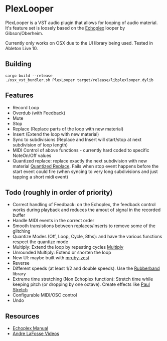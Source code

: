 PlexLooper
==========

PlexLooper is a VST audio plugin that allows for looping of audio material.
It's feature set is loosely based on the [Echoplex](http://www.loopers-delight.com/tools/echoplex/echoplex.html) looper 
by Gibson/Oberheim.

Currently only works on OSX due to the UI library being used. Tested in Ableton Live 10.

Building
--------

    cargo build --release
    ./osx_vst_bundler.sh PlexLooper target/release/libplexlooper.dylib

Features
--------

* Record Loop
* Overdub (with Feedback)
* Mute
* Stop
* Replace (Replace parts of the loop with new material)
* Insert (Extend the loop with new material)
* Sync to subdivisions (Replace and Insert will start/stop at next subdivision of loop length)
* MIDI Control of above functions - currently hard coded to specific NoteOn/Off values
* Quantized replace: replace exactly the next subdivision with new material 
  [Quantized Replace](https://www.youtube.com/watch?v=g836XoN5plY&t=305s).
  Fails when stop event happens before the start event could fire (when syncing to very long subdivisions and 
  just tapping a short midi event)
  
Todo (roughly in order of priority)
-----------------------------------

* Correct handling of Feedback: on the Echoplex, the feedback control works during playback and reduces the amout of 
  signal in the recorded buffer
* Handle MIDI events in the correct order
* Smooth transistions between replaces/inserts to remove some of the glitching
* Quantize Modes (Off, Loop, Cycle, 8ths): and have the various functions respect the quantize mode
* Multiply: Extend the loop by repeating cycles [Multiply](https://www.youtube.com/watch?v=VmenN10KclQ)
* Unrounded Multiply: Extend or shorten the loop 
* New UI: maybe built with [mruby-zest](https://github.com/mruby-zest)
* Reverse
* Different speeds (at least 1/2 and double speeds). Use the [Rubberband](https://breakfastquay.com/rubberband/index.html)
  library
* Extreme time stretching (Non Echoplex function): Stretch time while keeping pitch (or dropping by one octave). 
  Create effects like [Paul Stretch](http://hypermammut.sourceforge.net/paulstretch/)  
* Configurable MIDI/OSC control
* Undo


Resources
---------

* [Echoplex Manual](http://aurisis.com/EchoplexPlusManual12.pdf)
* [Andre LaFosse Videos](https://www.youtube.com/playlist?list=PLRjhe9qWtn00cegswVPoUGSU-tQa07DQH)